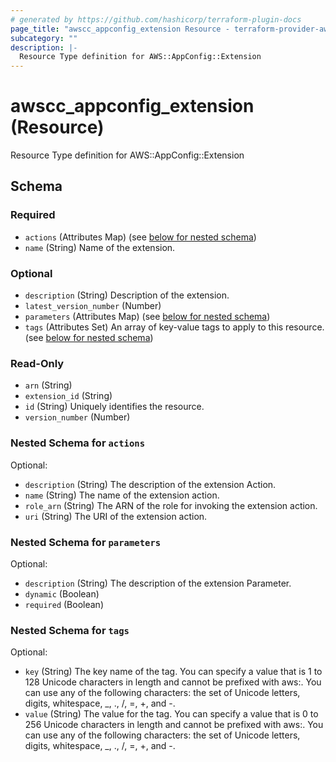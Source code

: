 ```yaml
---
# generated by https://github.com/hashicorp/terraform-plugin-docs
page_title: "awscc_appconfig_extension Resource - terraform-provider-awscc"
subcategory: ""
description: |-
  Resource Type definition for AWS::AppConfig::Extension
---
```


# awscc_appconfig_extension (Resource)

Resource Type definition for AWS::AppConfig::Extension



<!-- schema generated by tfplugindocs -->
## Schema

### Required

- `actions` (Attributes Map) (see [below for nested schema](#nestedatt--actions))
- `name` (String) Name of the extension.

### Optional

- `description` (String) Description of the extension.
- `latest_version_number` (Number)
- `parameters` (Attributes Map) (see [below for nested schema](#nestedatt--parameters))
- `tags` (Attributes Set) An array of key-value tags to apply to this resource. (see [below for nested schema](#nestedatt--tags))

### Read-Only

- `arn` (String)
- `extension_id` (String)
- `id` (String) Uniquely identifies the resource.
- `version_number` (Number)

<a id="nestedatt--actions"></a>
### Nested Schema for `actions`

Optional:

- `description` (String) The description of the extension Action.
- `name` (String) The name of the extension action.
- `role_arn` (String) The ARN of the role for invoking the extension action.
- `uri` (String) The URI of the extension action.


<a id="nestedatt--parameters"></a>
### Nested Schema for `parameters`

Optional:

- `description` (String) The description of the extension Parameter.
- `dynamic` (Boolean)
- `required` (Boolean)


<a id="nestedatt--tags"></a>
### Nested Schema for `tags`

Optional:

- `key` (String) The key name of the tag. You can specify a value that is 1 to 128 Unicode characters in length and cannot be prefixed with aws:. You can use any of the following characters: the set of Unicode letters, digits, whitespace, _, ., /, =, +, and -.
- `value` (String) The value for the tag. You can specify a value that is 0 to 256 Unicode characters in length and cannot be prefixed with aws:. You can use any of the following characters: the set of Unicode letters, digits, whitespace, _, ., /, =, +, and -.
